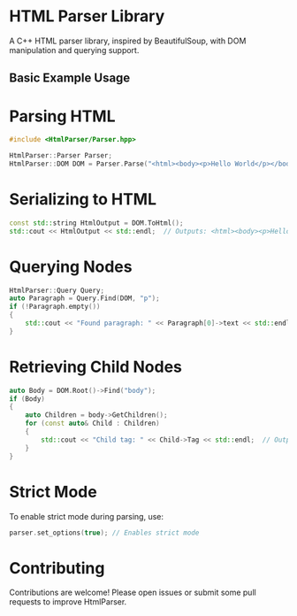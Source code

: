 # HTML Parser Library

A C++ HTML parser library, inspired by BeautifulSoup, with DOM manipulation and querying support.

## Basic Example Usage

# Parsing HTML

```c++
#include <HtmlParser/Parser.hpp>

HtmlParser::Parser Parser;
HtmlParser::DOM DOM = Parser.Parse("<html><body><p>Hello World</p></body></html>");
```

# Serializing to HTML

```c++
const std::string HtmlOutput = DOM.ToHtml();
std::cout << HtmlOutput << std::endl;  // Outputs: <html><body><p>Hello World</p></body></html>
```

# Querying Nodes

```c++
HtmlParser::Query Query;
auto Paragraph = Query.Find(DOM, "p");
if (!Paragraph.empty())
{
    std::cout << "Found paragraph: " << Paragraph[0]->text << std::endl;  // Outputs: Found paragraph: Hello World
}
```

# Retrieving Child Nodes

```c++
auto Body = DOM.Root()->Find("body");
if (Body)
{
    auto Children = body->GetChildren();
    for (const auto& Child : Children)
    {
        std::cout << "Child tag: " << Child->Tag << std::endl;  // Outputs: Child tag: p
    }
}
```

# Strict Mode

To enable strict mode during parsing, use:

```c++
parser.set_options(true); // Enables strict mode
```

# Contributing

Contributions are welcome! Please open issues or submit some pull requests to improve HtmlParser.
